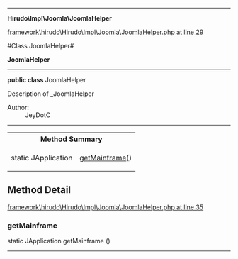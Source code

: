 

- - -

**Hirudo\Impl\Joomla\JoomlaHelper**


<a href="https://github.com/JeyDotC/Hirudo/blob/master/framework/hirudo/Hirudo/Impl/Joomla/JoomlaHelper.php#L29" target='_blank'>framework\hirudo\Hirudo\Impl\Joomla\JoomlaHelper.php at line 29</a>

#Class JoomlaHelper#

**JoomlaHelper**




- - -

<p><strong>public  class</strong> <span>JoomlaHelper</span></p>

<div class="comment" id="overview_description"><p>Description of _JoomlaHelper</p></div>

<dl>
<dt>Author:</dt>
<dd>JeyDotC</dd>
</dl>


- - -

<table id="summary_method">
<tr><th colspan="2">Method Summary</th></tr>
<tr>
<td><span class='k'>static </span> <span class='nx'>JApplication</span></td>
<td class="description"><p class="name"><a href="#getmainframe">getMainframe</a>()</p><p class="description"></p></td>
</tr>
</table>

<h2 id="detail_method">Method Detail</h2>

<a href="https://github.com/JeyDotC/Hirudo/blob/master/framework/hirudo/Hirudo/Impl/Joomla/JoomlaHelper.php#L35" target='_blank'>framework\hirudo\Hirudo\Impl\Joomla\JoomlaHelper.php at line 35</a>

<h3 id="getMainframe()">getMainframe</h3>
<span class='k'>static </span> <span class='nx'>JApplication</span> <span class='nf'>getMainframe</span> ()

<div class="details">
<p></p>
</div>

- - -

